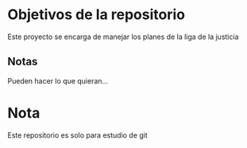 # Objetivos de la repositorio

Este proyecto se encarga de manejar los planes de la liga de la justicia


## Notas
Pueden hacer lo que quieran...

# Nota
Este repositorio es solo para estudio de git
